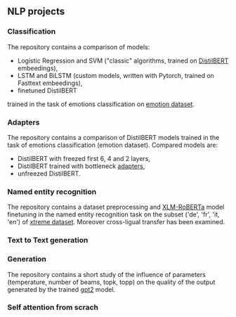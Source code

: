 ## NLP projects

### Classification
The repository contains a comparison of models: 
- Logistic Regression and SVM ("classic" algorithms, trained on [DistilBERT](https://huggingface.co/docs/transformers/en/model_doc/distilbert) embeedings),
- LSTM and BiLSTM (custom models, written with Pytorch, trained on Fasttext embeedings), 
- finetuned DistilBERT

trained in the task of emotions classification on [emotion dataset](https://huggingface.co/datasets/dair-ai/emotion).


### Adapters
The repository contains a comparison of DistilBERT models trained in the task of emotions classification (emotion dataset). Compared models are:
- DistilBERT with freezed first 6, 4 and 2 layers,
- DistilBERT trained with bottleneck [adapters](https://github.com/adapter-hub/adapters),
- unfreezed DistilBERT.


### Named entity recognition
The repository contains a dataset preprocessing and [XLM-RoBERTa](https://huggingface.co/docs/transformers/model_doc/xlm-roberta) model finetuning in the named entity recognition task on the subset ('de', 'fr', 'it, 'en') of [xtreme dataset](https://huggingface.co/datasets/google/xtreme). Moreover cross-ligual transfer has been examined.  

### Text to Text generation


### Generation
The repository contains a short study of the influence of parameters (temperature, number of beams, topk, topp) on the quality of the output generated by the trained [gpt2](https://huggingface.co/openai-community/gpt2) model.


### Self attention from scrach